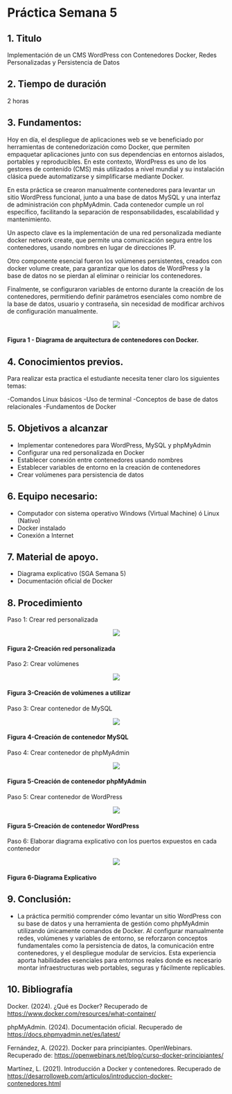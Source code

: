 # Práctica Semana 5
## 1. Titulo
Implementación de un CMS WordPress con Contenedores Docker, Redes Personalizadas y Persistencia de Datos
## 2. Tiempo de duración
2 horas
## 3. Fundamentos:

Hoy en día, el despliegue de aplicaciones web se ve beneficiado por herramientas de contenedorización como Docker, que permiten empaquetar aplicaciones junto con sus dependencias en entornos aislados, portables y reproducibles. En este contexto, WordPress es uno de los gestores de contenido (CMS) más utilizados a nivel mundial y su instalación clásica puede automatizarse y simplificarse mediante Docker.

En esta práctica se crearon manualmente contenedores para levantar un sitio WordPress funcional, junto a una base de datos MySQL y una interfaz de administración con phpMyAdmin. Cada contenedor cumple un rol específico, facilitando la separación de responsabilidades, escalabilidad y mantenimiento.

Un aspecto clave es la implementación de una red personalizada mediante docker network create, que permite una comunicación segura entre los contenedores, usando nombres en lugar de direcciones IP.

Otro componente esencial fueron los volúmenes persistentes, creados con docker volume create, para garantizar que los datos de WordPress y la base de datos no se pierdan al eliminar o reiniciar los contenedores.

Finalmente, se configuraron variables de entorno durante la creación de los contenedores, permitiendo definir parámetros esenciales como nombre de la base de datos, usuario y contraseña, sin necesidad de modificar archivos de configuración manualmente.

<p align="center">
  <img src="./assets/arquitectura.png" style="max-width: 800px;">
</p>

#### Figura 1 - Diagrama de arquitectura de contenedores con Docker.


## 4. Conocimientos previos.

Para realizar esta practica el estudiante necesita tener claro los siguientes temas:

-Comandos Linux básicos
-Uso de terminal
-Conceptos de base de datos relacionales
-Fundamentos de Docker

## 5. Objetivos a alcanzar

- Implementar contenedores para WordPress, MySQL y phpMyAdmin
- Configurar una red personalizada en Docker
- Establecer conexión entre contenedores usando nombres
- Establecer variables de entorno en la creación de contenedores
- Crear volúmenes para persistencia de datos

## 6. Equipo necesario:

- Computador con sistema operativo Windows (Virtual Machine) ó Linux (Nativo)
- Docker instalado 
- Conexión a Internet

## 7. Material de apoyo.

- Diagrama explicativo (SGA Semana 5)
- Documentación oficial de Docker

## 8. Procedimiento

Paso 1: Crear red personalizada

<p align="center">
  <img src="./assets/1.jpg" style="max-width: 200px;">
</p>

#### Figura 2-Creación red personalizada

Paso 2: Crear volúmenes

<p align="center">
  <img src="./assets/2.jpg" style="max-width: 200px;">
</p>

#### Figura 3-Creación de volúmenes a utilizar

Paso 3: Crear contenedor de MySQL

<p align="center">
  <img src="./assets/3.jpg" style="max-width: 200px;">
</p>

#### Figura 4-Creación de contenedor MySQL

Paso 4: Crear contenedor de phpMyAdmin

<p align="center">
  <img src="./assets/4.jpg" style="max-width: 800px;">
</p>

#### Figura 5-Creación de contenedor phpMyAdmin

Paso 5: Crear contenedor de WordPress

<p align="center">
  <img src="./assets/5.jpg" style="max-width: 800px;">
</p>

#### Figura 5-Creación de contenedor WordPress

Paso 6: Elaborar diagrama explicativo con los puertos expuestos en cada contenedor

<p align="center">
  <img src="./assets/diagrama.jpg" style="max-width: 800px;">
</p>

#### Figura 6-Diagrama Explicativo


## 9. Conclusión:

- La práctica permitió comprender cómo levantar un sitio WordPress con su base de datos y una herramienta de gestión como phpMyAdmin utilizando únicamente comandos de Docker. Al configurar manualmente redes, volúmenes y variables de entorno, se reforzaron conceptos fundamentales como la persistencia de datos, la comunicación entre contenedores, y el despliegue modular de servicios. Esta experiencia aporta habilidades esenciales para entornos reales donde es necesario montar infraestructuras web portables, seguras y fácilmente replicables.

## 10. Bibliografía

Docker. (2024). ¿Qué es Docker? Recuperado de https://www.docker.com/resources/what-container/

phpMyAdmin. (2024). Documentación oficial. Recuperado de https://docs.phpmyadmin.net/es/latest/

Fernández, A. (2022). Docker para principiantes. OpenWebinars. Recuperado de: https://openwebinars.net/blog/curso-docker-principiantes/

Martínez, L. (2021). Introducción a Docker y contenedores. Recuperado de https://desarrolloweb.com/articulos/introduccion-docker-contenedores.html